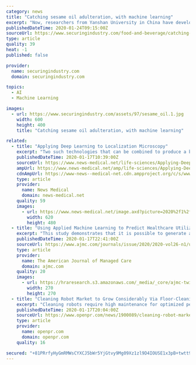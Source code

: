 ```yaml
---
category: news
title: "Catching sesame oil adulteration, with machine learning"
excerpt: "Now, researchers from Yanshan University in China have developed a technique to speed up the testing of sesame oil samples based on a combination of 3D fluorescence spectroscopy and machine learning using AlexNet, a convolutional neural network or CNN. 3D fluorescence spectroscopy is already becoming a go-to technology for analysing oil samples ..."
publishedDateTime: 2020-01-24T09:15:00Z
sourceUrl: https://www.securingindustry.com/food-and-beverage/catching-the-sesame-oil-counterfeiters-with-machine-learning/s104/a11243/
type: article
quality: 39
heat: -1
published: false

provider:
  name: securingindustry.com
  domain: securingindustry.com

topics:
  - AI
  - Machine Learning

images:
  - url: https://www.securingindustry.com/assets/97/sesame_oil.1.jpg
    width: 600
    height: 400
    title: "Catching sesame oil adulteration, with machine learning"

related:
  - title: "Applying Deep Learning to Localization Microscopy"
    excerpt: "Two such technologies that can be combined to produce a better understanding of biological systems are localization microscopy and deep learning. Localization microscopy is a recently developed technique that has the potential to transform our understanding of cell function at the molecular level. It provides pin-point accurate information ..."
    publishedDateTime: 2020-01-17T10:39:00Z
    sourceUrl: https://www.news-medical.net/life-sciences/Applying-Deep-Learning-to-Localization-Microscopy.aspx
    ampUrl: https://www.news-medical.net/amp/life-sciences/Applying-Deep-Learning-to-Localization-Microscopy.aspx
    cdnAmpUrl: https://www-news--medical-net.cdn.ampproject.org/c/s/www.news-medical.net/amp/life-sciences/Applying-Deep-Learning-to-Localization-Microscopy.aspx
    type: article
    provider:
      name: News Medical
      domain: news-medical.net
    quality: 59
    images:
      - url: https://www.news-medical.net/image.axd?picture=2020%2f1%2fshutterstock_1096541144_80b03e6813c6441f98f150075dcfff1e-620x480.jpg
        width: 620
        height: 480
  - title: "Using Applied Machine Learning to Predict Healthcare Utilization Based on Socioeconomic Determinants of Care"
    excerpt: "This study demonstrates that it is possible to generate a highly accurate model to predict inpatient and emergency department utilization using data on socioeconomic determinants of care."
    publishedDateTime: 2020-01-17T22:41:00Z
    sourceUrl: https://www.ajmc.com/journals/issue/2020/2020-vol26-n1/using-applied-machine-learning-to-predict-healthcare-utilization-based-on-socioeconomic-determinants-of-care
    type: article
    provider:
      name: The American Journal of Managed Care
      domain: ajmc.com
    quality: 20
    images:
      - url: https://hraresearch.s3.amazonaws.com/_media/_core/ajmc-twitter-logo.jpg
        width: 270
        height: 270
  - title: "Cleaning Robot Market to Grow Considerably Via Floor-Cleaning Segment By 2025"
    excerpt: "Cleaning robots require high maintenance for optimized performance. Lack of skilled technicians in developing economies is projected to hamper the industry growth. Technological advancements, such as artificial intelligence, AI swarm technology, and high-precision control systems are expected to provide growth opportunities for the cleaning ..."
    publishedDateTime: 2020-01-17T20:04:00Z
    sourceUrl: https://www.openpr.com/news/1900089/cleaning-robot-market-to-grow-considerably-via-floor-cleaning
    type: article
    provider:
      name: openpr.com
      domain: openpr.com
    quality: 16

secured: "+81PRrfyHyGmRMWsCYXCJ5bWr5YjGtvy9Mg09Xz1zl9D4IOUSE1x3pB+twtt9PTSfC9XQxM6Hs9BjTtVlImt7R3bGGc3Jjy5q8fAGekDE5CVvqB/Vsr+JLHYguLK0zaY79cHVzIL4WRnyZ/A7s5nD6EMnhaKFa+6UnlDgL/uuCcCI6clXGgbWZy8IzNWrXhzXlVHP7Zr6b1/7gd4TSdK/0R/55BqGMKsvZ06FmICTXk3RrXyNQDiIUD9IKohbBcelxNKV+Rq2+zZL8ixDQcNHbPFm9jKrM143o7VpFpQDDhQY1U0bIidRqXrWuVbTOgE;2B87mjEf44Sve41K4XgjqQ=="
---
```


